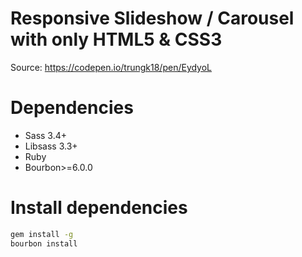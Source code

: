 # Responsive Slideshow / Carousel with only HTML5 & CSS3

Source: https://codepen.io/trungk18/pen/EydyoL

# Dependencies

* Sass 3.4+
* Libsass 3.3+
* Ruby
* Bourbon>=6.0.0

# Install dependencies

```sh
gem install -g
bourbon install
```
